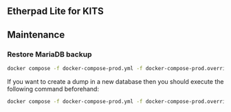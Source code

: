 ## Etherpad Lite for KITS

## Maintenance

### Restore MariaDB backup

```bash
docker compose -f docker-compose-prod.yml -f docker-compose-prod.override.yml --env-file .env.prod exec -T mariadb_prod mysql -u prod_database_user --password=prod_database_user_password -D prod_database_name < path_mysql_dump.sql
```

If you want to create a dump in a new database then you should execute the following command beforehand:

```bash
docker compose -f docker-compose-prod.yml -f docker-compose-prod.override.yml --env-file .env.prod exec -T mariadb_prod mysql -u root -p -e "CREATE DATABASE IF NOT EXISTS prod_database_name; GRANT ALL PRIVILEGES ON prod_database_name.* TO prod_database_user@localhost"
```